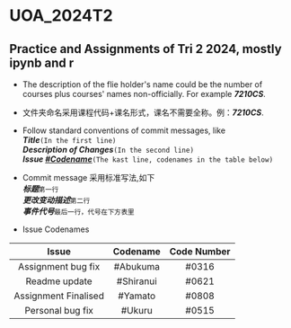 # UOA_2024T2
## Practice and Assignments of Tri 2 2024, mostly ipynb and r ##

* The description of the flie holder's name could be the number of courses plus courses' names non-officially. For example ***7210CS***.  
* 文件夹命名采用课程代码+课名形式，课名不需要全称。例：***7210CS***.

* Follow standard conventions of commit messages, like  
***Title***`(In the first line)`  
***Description of Changes***`(In the second line)`  
***Issue  <u>#Codename</u>***`(The kast line, codenames in the table below)`

* Commit message 采用标准写法,如下  
***标题***`第一行`  
***更改变动描述***`第二行`  
***事件代号***`最后一行，代号在下方表里`

* Issue Codenames  

| Issue    | Codename |Code Number|
| :-----------: | :-----------: |:-----------: |
| Assignment bug fix| #Abukuma|#0316
| Readme update| #Shiranui |#0621
|Assignment Finalised|#Yamato|#0808|
|Personal bug fix|#Ukuru|#0515|
